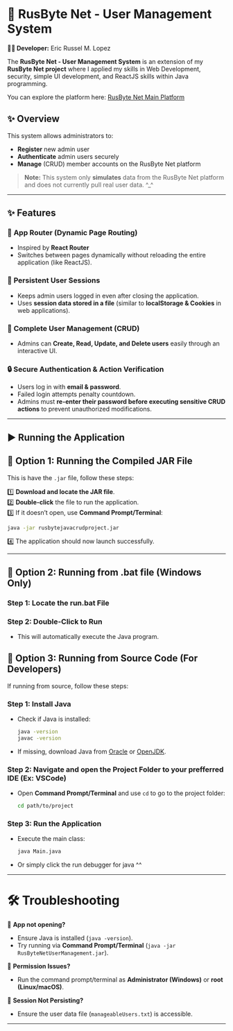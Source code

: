 # 🚀 RusByte Net - User Management System

**👨‍💻 Developer:** Eric Russel M. Lopez

The **RusByte Net - User Management System** is an extension of my **RusByte Net project** where I applied my skills in Web Development, security, simple UI development, and ReactJS skills within Java programming.

You can explore the platform here: [RusByte Net Main Platform](https://rusbyte-betatest.vercel.app/)

## ✨ Overview

This system allows administrators to:

- **Register** new admin user
- **Authenticate** admin users securely
- **Manage** (CRUD) member accounts on the RusByte Net platform

> **Note:** This system only **simulates** data from the RusByte Net platform and does not currently pull real user data. ^\_^

---

## ✨ Features

### 🔄 **App Router** (Dynamic Page Routing)

- Inspired by **React Router**
- Switches between pages dynamically without reloading the entire application (like ReactJS).

### 🔐 **Persistent User Sessions**

- Keeps admin users logged in even after closing the application.
- Uses **session data stored in a file** (similar to **localStorage & Cookies** in web applications).

### 👤 **Complete User Management (CRUD)**

- Admins can **Create, Read, Update, and Delete users** easily through an interactive UI.

### 🔒 **Secure Authentication & Action Verification**

- Users log in with **email & password**.
- Failed login attempts penalty countdown.
- Admins must **re-enter their password before executing sensitive CRUD actions** to prevent unauthorized modifications.

---

## ▶️ Running the Application

## 🔹 Option 1: Running the Compiled JAR File

This is have the `.jar` file, follow these steps:

1️⃣ **Download and locate the JAR file**.  
2️⃣ **Double-click** the file to run the application.  
3️⃣ If it doesn’t open, use **Command Prompt/Terminal**:

```sh
java -jar rusbytejavacrudproject.jar
```

4️⃣ The application should now launch successfully.

---

## 🔹 Option 2: Running from .bat file (Windows Only)

### Step 1: Locate the run.bat File

### Step 2: Double-Click to Run

- This will automatically execute the Java program.

## 🔹 Option 3: Running from Source Code (For Developers)

If running from source, follow these steps:

### Step 1: Install Java

- Check if Java is installed:
  ```sh
  java -version
  javac -version
  ```
- If missing, download Java from [Oracle](https://www.oracle.com/java/) or [OpenJDK](https://openjdk.org/).

### Step 2: Navigate and open the Project Folder to your prefferred IDE (Ex: VSCode)

- Open **Command Prompt/Terminal** and use `cd` to go to the project folder:
  ```sh
  cd path/to/project
  ```

### Step 3: Run the Application

- Execute the main class:
  ```sh
  java Main.java
  ```
- Or simply click the run debugger for java ^^

---

# 🛠️ Troubleshooting

🚨 **App not opening?**

- Ensure Java is installed (`java -version`).
- Try running via **Command Prompt/Terminal** (`java -jar RusByteNetUserManagement.jar`).

🔑 **Permission Issues?**

- Run the command prompt/terminal as **Administrator (Windows)** or **root (Linux/macOS)**.

🔄 **Session Not Persisting?**

- Ensure the user data file (`manageableUsers.txt`) is accessible.

---
